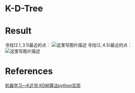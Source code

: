 # K-D-Tree
# Result
寻找$(2.1,3.1)$最近的点：
![这里写图片描述](http://img.blog.csdn.net/20180307201940873)
寻找$(2,4.5)$最近的点：
![这里写图片描述](http://img.blog.csdn.net/20180307201959267)
# References
[机器学习—K近邻,KD树算法python实现](http://blog.csdn.net/weixin_37895339/article/details/78809528) 
